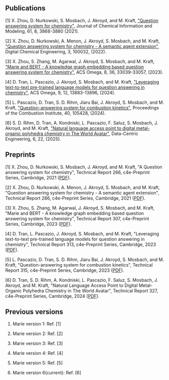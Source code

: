 ## Publications

[1] X. Zhou, D. Nurkowski, S. Mosbach, J. Akroyd, and M. Kraft, ["Question answering system for chemistry"](https://doi.org/10.1021/acs.jcim.1c00275), Journal of Chemical Information and Modeling, 61, 8, 3868-3880 (2021).

[2] X. Zhou, D. Nurkowski, A. Menon, J. Akroyd, S. Mosbach, and M. Kraft, ["Question answering system for chemistry - A semantic agent extension"](https://doi.org/10.1016/j.dche.2022.100032), Digital Chemical Engineering, 3, 100032, (2022).

[3] X. Zhou, S. Zhang, M. Agarwal, J. Akroyd, S. Mosbach, and M. Kraft, ["Marie and BERT - A knowledge graph embedding based question answering system for chemistry"](https://doi.org/10.1021/acsomega.3c05114), ACS Omega, 8, 36, 33039-33057, (2023).

[4] D. Tran, L. Pascazio, J. Akroyd, S. Mosbach, and M. Kraft, ["Leveraging text-to-text pre-trained language models for question answering in chemistry"](https://doi.org/10.1021/acsomega.3c08842), ACS Omega, 9, 12, 13883-13896, (2024).

[5] L. Pascazio, D. Tran, S. D. Rihm, Jiaru Bai, J. Akroyd, S. Mosbach, and M. Kraft, ["Question-answering system for combustion kinetics"](https://doi.org/10.1016/j.proci.2024.105428), Proceedings of the Combustion Institute, 40, 105428, (2024).

[6] S. D. Rihm, D. Tran, A. Kondniski, L. Pascazio, F. Saluz, S. Mosbach, J. Akroyd, and M. Kraft, ["Natural language access point to digital metal-organic polyhedra chemistry in The World Avatar"](https://doi.org/10.1017/dce.2025.12), Data-Centric Engineering, 6, 22, (2025).

## Preprints

[1] X. Zhou, D. Nurkowski, S. Mosbach, J. Akroyd, and M. Kraft, "A Question answering system for chemistry", Technical Report 266, c4e-Preprint Series, Cambridge, 2021 ([PDF](https://como.ceb.cam.ac.uk/media/preprints/c4e-preprint-266.pdf)).

[2] X. Zhou, D. Nurkowski, A. Menon, J. Akroyd, S. Mosbach, and M. Kraft, "Question answering system for chemistry - A semantic agent extension", Technical Report 286, c4e-Preprint Series, Cambridge, 2021 ([PDF](https://como.ceb.cam.ac.uk/media/preprints/c4e-preprint-286.pdf)).

[3] X. Zhou, S. Zhang, M. Agarwal, J. Akroyd, S. Mosbach, and M. Kraft, "Marie and BERT - A knowledge graph embedding based question answering system for chemistry", Technical Report 307, c4e-Preprint Series, Cambridge, 2023 ([PDF](https://como.ceb.cam.ac.uk/media/preprints/c4e-preprint-307.pdf)).

[4] D. Tran, L. Pascazio, J. Akroyd, S. Mosbach, and M. Kraft, "Leveraging text-to-text pre-trained language models for question answering in chemistry", Technical Report 313, c4e-Preprint Series, Cambridge, 2023 ([PDF](https://como.ceb.cam.ac.uk/media/preprints/c4e-preprint-313.pdf)).

[5] L. Pascazio, D. Tran, S. D. Rihm, Jiaru Bai, J. Akroyd, S. Mosbach, and M. Kraft, "Question-answering system for combustion kinetics", Technical Report 315, c4e-Preprint Series, Cambridge, 2023 ([PDF](https://como.ceb.cam.ac.uk/media/preprints/c4e-preprint-315.pdf)).

[6] D. Tran, S. D. Rihm, A. Kondniski, L. Pascazio, F. Saluz, S. Mosbach, J. Akroyd, and M. Kraft, "Natural Language Access Point to Digital Metal-Organic Polyhedra Chemistry in The World Avatar", Technical Report 327, c4e-Preprint Series, Cambridge, 2024 ([PDF](https://como.ceb.cam.ac.uk/media/preprints/c4e_327_nmdt2_MarieICL__preprint__dih1fxm.pdf)).

## Previous versions

1. Marie version 1: Ref. [1]

1. Marie version 2: Ref. [2]

1. Marie version 3: Ref. [3]

1. Marie version 4: Ref. [4]

1. Marie version 5: Ref. [5]

1. Marie version 6(current): Ref. [6]
